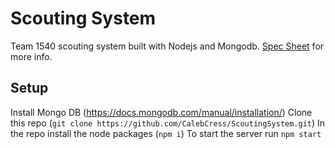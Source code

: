 # Scouting System
Team 1540 scouting system built with Nodejs and Mongodb. [Spec Sheet](specsheet.md) for more info.

## Setup
Install Mongo DB (https://docs.mongodb.com/manual/installation/)
Clone this repo (`git clone https://github.com/CalebCress/ScoutingSystem.git`)
In the repo install the node packages (`npm i`)
To start the server run `npm start`

